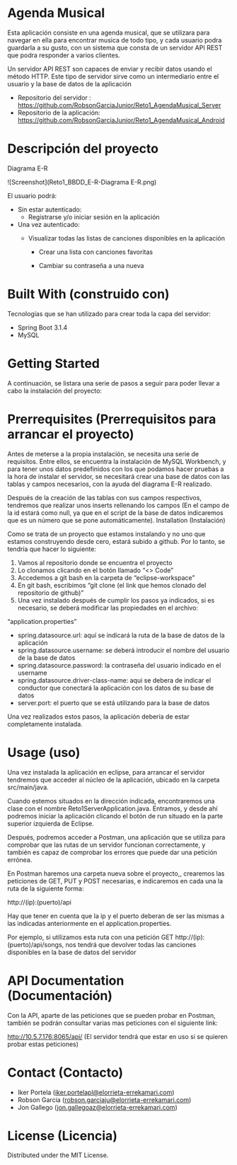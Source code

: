 # Agenda Musical

Esta aplicación consiste en una agenda musical, que se utilizara para navegar en ella para encontrar musica de todo tipo, y cada usuario podra guardarla a su gusto, con un sistema que consta de un servidor API REST que podra responder a varios clientes.

Un servidor API REST son capaces de enviar y recibir datos usando el método HTTP. Este tipo de servidor sirve como un intermediario entre el usuario y la base de datos de la aplicación

- Repositorio del servidor : https://github.com/RobsonGarciaJunior/Reto1_AgendaMusical_Server
- Repositorio de la aplicación: https://github.com/RobsonGarciaJunior/Reto1_AgendaMusical_Android


# Descripción del proyecto
Diagrama E-R

![Screenshot](Reto1_BBDD_E-R-Diagrama E-R.png)
	
El usuario podrá:
- Sin estar autenticado:
	- Registrarse y/o iniciar sesión en la aplicación
- Una vez autenticado:	
	- Visualizar todas las listas de canciones disponibles en la aplicación

		- Crear una lista con canciones favoritas

		- Cambiar su contraseña a una nueva

# Built With (construido con)

Tecnologías que se han utilizado para crear toda la capa del servidor:
- Spring Boot 3.1.4
- MySQL

# Getting Started

A continuación, se listara una serie de pasos a seguir para poder llevar a cabo la instalación del proyecto:

# Prerrequisites (Prerrequisitos para arrancar el proyecto)

Antes de meterse a la propia instalación, se necesita una serie de requisitos. Entre ellos, se encuentra la instalación de MySQL Workbench, y para tener unos datos predefinidos con los que podamos hacer pruebas a la hora de instalar el servidor, se necesitará crear una base de datos con las tablas y campos necesarios, con la ayuda del diagrama E-R realizado.

Después de la creación de las tablas con sus campos respectivos, tendremos que realizar unos inserts rellenando los campos (En el campo de la id estará como null, ya que en el script de la base de datos indicaremos que es un número que se pone automáticamente).
Installation (Instalación)

Como se trata de un proyecto que estamos instalando y no uno que estamos construyendo desde cero, estará subido a github. Por lo tanto, se tendría que hacer lo siguiente:

1. Vamos al repositorio donde se encuentra el proyecto
2. Lo clonamos clicando en el botón llamado “<> Code”
3. Accedemos a git bash en la carpeta de “eclipse-workspace”
4. En git bash, escribimos “git clone (el link que hemos clonado del repositorio de github)”
5. Una vez instalado después de cumplir los pasos ya indicados, si es necesario, se deberá modificar las propiedades en el archivo:

“application.properties”
- spring.datasource.url: aquí se indicará la ruta de la base de datos de la aplicación
- spring.datasource.username: se deberá introducir el nombre del usuario de la base de datos
- spring.datasource.password: la contraseña del usuario indicado en el username
- spring.datasource.driver-class-name: aqui se debera de indicar el conductor que conectará la aplicación con los datos de su base de datos
- server.port: el puerto que se está utilizando para la base de datos

Una vez realizados estos pasos, la aplicación debería de estar completamente instalada.
# Usage (uso)

Una vez instalada la aplicación en eclipse, para arrancar el servidor tendremos que acceder al núcleo de la aplicación, ubicado en la carpeta src/main/java.

Cuando estemos situados en la dirección indicada, encontraremos una clase con el nombre Reto1ServerApplication.java. Entramos, y desde ahí podremos iniciar la aplicación clicando el botón de run situado en la parte superior izquierda de Eclipse.

Después, podremos acceder a Postman, una aplicación que se utiliza para comprobar que las rutas de un servidor funcionan correctamente, y también es capaz de comprobar los errores que puede dar una petición errónea.

En Postman haremos una carpeta nueva sobre el proyecto,, crearemos las peticiones de GET, PUT y POST necesarias, e indicaremos en cada una la ruta de la siguiente forma:

http://(ip):(puerto)/api

Hay que tener en cuenta que la ip y el puerto deberan de ser las mismas a las indicadas anteriormente en el application.properties.

Por ejemplo, si utilizamos esta ruta con una petición GET http://(ip):(puerto)/api/songs, nos tendrá que devolver todas las canciones disponibles en la base de datos del servidor

# API Documentation (Documentación)
Con la API, aparte de las peticiones que se pueden probar en Postman, también se podrán consultar varias mas peticiones con el siguiente link:

http://10.5.7.176:8065/api/
(El servidor tendrá que estar en uso si se quieren probar estas peticiones)

# Contact (Contacto)
- Iker Portela (iker.portelapl@elorrieta-errekamari.com)
- Robson Garcia (robson.garciaju@elorrieta-errekamari.com)
- Jon Gallego (jon.gallegoaz@elorrieta-errekamari.com)

# License (Licencia)
Distributed under the MIT License.
